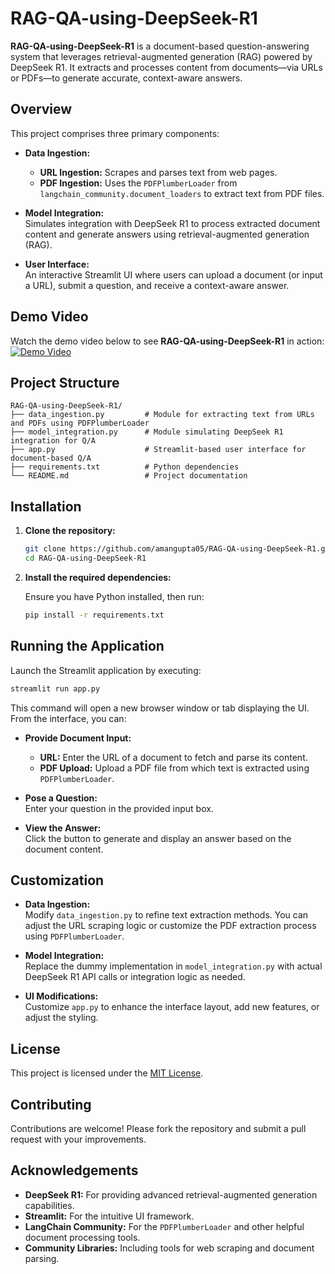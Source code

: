 


# RAG-QA-using-DeepSeek-R1

**RAG-QA-using-DeepSeek-R1** is a document-based question-answering system that leverages retrieval-augmented generation (RAG) powered by DeepSeek R1. It extracts and processes content from documents—via URLs or PDFs—to generate accurate, context-aware answers.

## Overview

This project comprises three primary components:

- **Data Ingestion:**  
  - **URL Ingestion:** Scrapes and parses text from web pages.  
  - **PDF Ingestion:** Uses the `PDFPlumberLoader` from `langchain_community.document_loaders` to extract text from PDF files.

- **Model Integration:**  
  Simulates integration with DeepSeek R1 to process extracted document content and generate answers using retrieval-augmented generation (RAG).

- **User Interface:**  
  An interactive Streamlit UI where users can upload a document (or input a URL), submit a question, and receive a context-aware answer.

 ## Demo Video

Watch the demo video below to see **RAG-QA-using-DeepSeek-R1** in action:
[![Demo Video](https://img.youtube.com/vi/2cpR7W2UwKc/0.jpg)](https://youtu.be/2cpR7W2UwKc)



## Project Structure

```plaintext
RAG-QA-using-DeepSeek-R1/
├── data_ingestion.py         # Module for extracting text from URLs and PDFs using PDFPlumberLoader
├── model_integration.py      # Module simulating DeepSeek R1 integration for Q/A
├── app.py                    # Streamlit-based user interface for document-based Q/A
├── requirements.txt          # Python dependencies
└── README.md                 # Project documentation
```

## Installation

1. **Clone the repository:**

   ```bash
   git clone https://github.com/amangupta05/RAG-QA-using-DeepSeek-R1.git
   cd RAG-QA-using-DeepSeek-R1
   ```

2. **Install the required dependencies:**

   Ensure you have Python installed, then run:

   ```bash
   pip install -r requirements.txt
   ```

## Running the Application

Launch the Streamlit application by executing:

```bash
streamlit run app.py
```

This command will open a new browser window or tab displaying the UI. From the interface, you can:

- **Provide Document Input:**  
  - **URL:** Enter the URL of a document to fetch and parse its content.
  - **PDF Upload:** Upload a PDF file from which text is extracted using `PDFPlumberLoader`.

- **Pose a Question:**  
  Enter your question in the provided input box.

- **View the Answer:**  
  Click the button to generate and display an answer based on the document content.

## Customization

- **Data Ingestion:**  
  Modify `data_ingestion.py` to refine text extraction methods. You can adjust the URL scraping logic or customize the PDF extraction process using `PDFPlumberLoader`.

- **Model Integration:**  
  Replace the dummy implementation in `model_integration.py` with actual DeepSeek R1 API calls or integration logic as needed.

- **UI Modifications:**  
  Customize `app.py` to enhance the interface layout, add new features, or adjust the styling.

## License

This project is licensed under the [MIT License](LICENSE).

## Contributing

Contributions are welcome! Please fork the repository and submit a pull request with your improvements.

## Acknowledgements

- **DeepSeek R1:** For providing advanced retrieval-augmented generation capabilities.
- **Streamlit:** For the intuitive UI framework.
- **LangChain Community:** For the `PDFPlumberLoader` and other helpful document processing tools.
- **Community Libraries:** Including tools for web scraping and document parsing.



